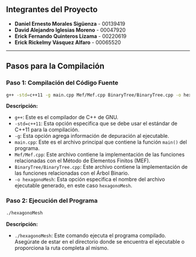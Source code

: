 



## Integrantes del Proyecto
- **Daniel Ernesto Morales Sigüenza** - 00139419
- **David Alejandro Iglesias Moreno** - 00047920
- **Erick Fernando Quinteros Lizama** - 00220619
- **Erick Rickelmy Vásquez Alfaro** - 00065520


---
## Pasos para la Compilación

### Paso 1: Compilación del Código Fuente

```sh
g++ -std=c++11 -g main.cpp Mef/Mef.cpp BinaryTree/BinaryTree.cpp -o hexagonoMesh
```

**Descripción:**
- `g++`: Este es el compilador de C++ de GNU.
- `-std=c++11`: Esta opción especifica que se debe usar el estándar de C++11 para la compilación.
- `-g`: Esta opción agrega información de depuración al ejecutable.
- `main.cpp`: Este es el archivo principal que contiene la función `main()` del programa.
- `Mef/Mef.cpp`: Este archivo contiene la implementación de las funciones relacionadas con el Método de Elementos Finitos (MEF).
- `BinaryTree/BinaryTree.cpp`: Este archivo contiene la implementación de las funciones relacionadas con el Árbol Binario.
- `-o hexagonoMesh`: Esta opción especifica el nombre del archivo ejecutable generado, en este caso `hexagonoMesh`.

### Paso 2: Ejecución del Programa

```sh
./hexagonoMesh
```

**Descripción:**
- `./hexagonoMesh`: Este comando ejecuta el programa compilado. Asegúrate de estar en el directorio donde se encuentra el ejecutable o proporciona la ruta completa al mismo.

